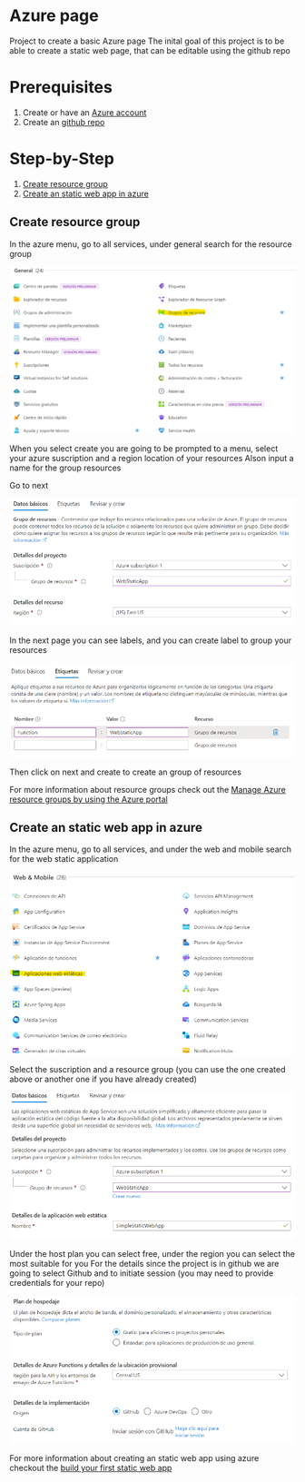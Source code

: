 # Azure page
Project to create a basic Azure page
The inital goal of this project is to be able to create a static web page, that can be editable using the github repo

# Prerequisites
1. Create or have an [Azure account][1]
2. Create an [github repo][2]

# Step-by-Step
1. [Create resource group](#create-resource-group)
2. [Create an static web app in azure](#create-an-static-web-app-in-azure)


## Create resource group
In the azure menu, go to all services, under general search for the resource group

![resourcegroup][resource-group]

When you select create you are going to be prompted to a menu, select your azure suscription and a region location of your resources
Alson input a name for the group resources

Go to next

![ResourceGroupCreation][create-resource-group]

In the next page you can see labels, and you can create label to group your resources

![labelResourceGroup][label-resource-group]

Then click on next and create to create an group of resources

For more information about resource groups check out the [Manage Azure resource groups by using the Azure portal][3]

## Create an static web app in azure
In the azure menu, go to all services, and under the web and mobile search for the web static application

![webStaticApp][image-web-static-app]

Select the suscription and a resource group (you can use the one created above or another one if you have already created)

![webStaticApp1][image-web-static-app1]

Under the host plan you can select free, under the region you can select the most suitable for you
For the details since the project is in github we are going to select Github and to initiate session (you may need to provide credentials for your repo)

![webStaticApp][image-web-static-app2]



For more information about creating an static web app using azure checkout the [build your first static web app][4]

[1]:https://azure.microsoft.com/en-us/free
[2]:https://docs.github.com/en/repositories/creating-and-managing-repositories/quickstart-for-repositories
[3]:https://learn.microsoft.com/en-us/azure/azure-resource-manager/management/manage-resource-groups-portal
[4]:https://learn.microsoft.com/en-us/azure/static-web-apps/get-started-portal?tabs=vanilla-javascript&pivots=github

[image-web-static-app]:./images/AzureWebStaticApp.png
[resource-group]:./images/AzureGroupResource.png
[label-resource-group]:./images/AzureResourceGroupLabel.png
[create-resource-group]:./images/CreatingAzureResourceGroup.png
[image-web-static-app1]:./images/AzureStaticWebApp1.png
[image-web-static-app2]:./images/AzureStaticWebApp2.png